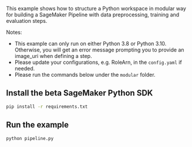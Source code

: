 This example shows how to structure a Python workspace in modular way for building a SageMaker Pipeline with 
data preprocessing, training and evaluation steps.

Notes:
- This example can only run on either Python 3.8 or Python 3.10. 
Otherwise, you will get an error message prompting you to provide an image_uri when defining a step.
- Please update your configurations, e.g. RoleArn, in the `config.yaml` if needed.
- Please run the commands below under the `modular` folder.

## Install the beta SageMaker Python SDK

```bash
pip install -r requirements.txt
```

## Run the example

```bash
python pipeline.py
```